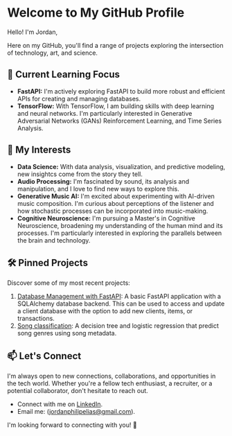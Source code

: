 # Welcome to My GitHub Profile


Hello! I'm Jordan, 

Here on my GitHub, you'll find a range of projects exploring the intersection of technology, art, and science.

## 🌱 Current Learning Focus
- **FastAPI:** I'm actively exploring FastAPI to build more robust and efficient APIs for creating and managing databases.
- **TensorFlow:** With TensorFlow, I am building skills with deep learning and neural networks. I'm particularly interested in Generative Adversarial Networks (GANs) Reinforcement Learning, and Time Series Analysis.


## 🚀 My Interests

- **Data Science:** With data analysis, visualization, and predictive modeling, new insightcs come from the story they tell.
- **Audio Processing:** I'm fascinated by sound, its analysis and manipulation, and I love to find new ways to explore this.
- **Generative Music AI:** I'm excited about experimenting with AI-driven music composition. I'm curious about perceptions of the listener and how stochastic processes can be incorporated into music-making.
- **Cognitive Neuroscience:** I'm pursuing a Master's in Cognitive Neuroscience, broadening my understanding of the human mind and its processes. I'm particularly interested in exploring the parallels between the brain and technology.

## 🛠️ Pinned Projects

Discover some of my most recent projects:

1. [Database Management with FastAPI](https://github.com/jordan-elias/database_management): A basic FastAPI application with a SQLAlchemy database backend. This can be used to access and update a client database with the option to add new clients, items, or transactions.
2. [Song classification](https://github.com/jordan-elias/Song-Classification): A decision tree and logistic regression that predict song genres using song metadata.


## 📫 Let's Connect

I'm always open to new connections, collaborations, and opportunities in the tech world. Whether you're a fellow tech enthusiast, a recruiter, or a potential collaborator, don't hesitate to reach out.

- Connect with me on [LinkedIn](https://www.linkedin.com/in/jordan-elias).
- Email me: (jordanphilipelias@gmail.com).

I'm looking forward to connecting with you! 🌟

